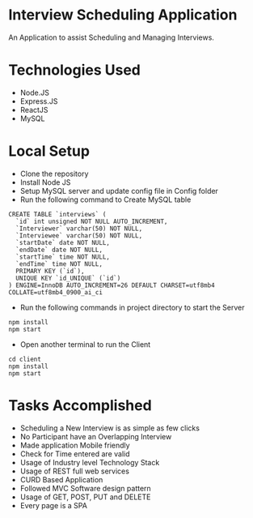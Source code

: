 # Interview Scheduling Application

An Application to assist Scheduling and Managing Interviews.

# Technologies Used

- Node.JS
- Express.JS
- ReactJS
- MySQL

# Local Setup

- Clone the repository
- Install Node JS
- Setup MySQL server and update config file in Config folder
- Run the following command to Create MySQL table

```
CREATE TABLE `interviews` (
  `id` int unsigned NOT NULL AUTO_INCREMENT,
  `Interviewer` varchar(50) NOT NULL,
  `Interviewee` varchar(50) NOT NULL,
  `startDate` date NOT NULL,
  `endDate` date NOT NULL,
  `startTime` time NOT NULL,
  `endTime` time NOT NULL,
  PRIMARY KEY (`id`),
  UNIQUE KEY `id_UNIQUE` (`id`)
) ENGINE=InnoDB AUTO_INCREMENT=26 DEFAULT CHARSET=utf8mb4 COLLATE=utf8mb4_0900_ai_ci
```

- Run the following commands in project directory to start the Server

```
npm install
npm start
```

- Open another terminal to run the Client

```
cd client
npm install
npm start
```

# Tasks Accomplished

- Scheduling a New Interview is as simple as few clicks
- No Participant have an Overlapping Interview
- Made application Mobile friendly
- Check for Time entered are valid
- Usage of Industry level Technology Stack
- Usage of REST full web services
- CURD Based Application
- Followed MVC Software design pattern
- Usage of GET, POST, PUT and DELETE
- Every page is a SPA
